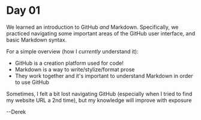 # Day 01

We learned an introduction to GitHub *and* Markdown. 
Specifically, we practiced navigating some important areas of the GitHub user interface, and basic Markdown syntax.

For a simple overview (how I *currently* understand it):

- GitHub is a creation platform used for code!
- Markdown is a way to write/stylize/format prose
- They work together and it's important to understand Markdown in order to use GitHub

Sometimes, I felt a bit lost navigating GitHub (especially when I tried to find my website URL a 2nd time), but my knowledge will improve with exposure

--Derek

